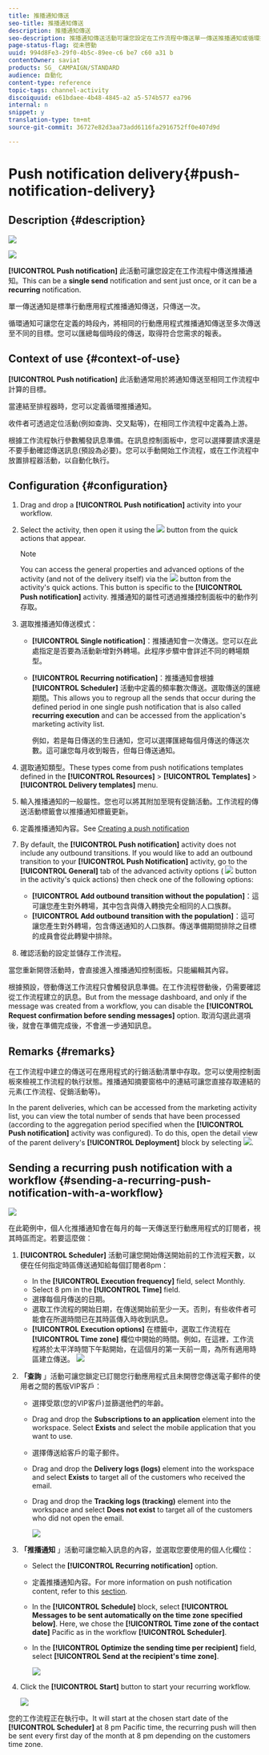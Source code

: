 ```yaml
---
title: 推播通知傳送
seo-title: 推播通知傳送
description: 推播通知傳送
seo-description: 推播通知傳送活動可讓您設定在工作流程中傳送單一傳送推播通知或循環推播通知。
page-status-flag: 從未啓動
uuid: 994d8Fe3-29f0-4b5c-89ee-c6 be7 c60 a31 b
contentOwner: saviat
products: SG_ CAMPAIGN/STANDARD
audience: 自動化
content-type: reference
topic-tags: channel-activity
discoiquuid: e61bdaee-4b48-4845-a2 a5-574b577 ea796
internal: n
snippet: y
translation-type: tm+mt
source-git-commit: 36727e82d3aa73add6116fa2916752ff0e407d9d

---
```



# Push notification delivery{#push-notification-delivery}

## Description {#description}

![](assets/push.png)

![](assets/recurrentpush.png)

**[!UICONTROL Push notification]** 此活動可讓您設定在工作流程中傳送推播通知。This can be a **single send** notification and sent just once, or it can be a **recurring** notification.

單一傳送通知是標準行動應用程式推播通知傳送，只傳送一次。

循環通知可讓您在定義的時段內，將相同的行動應用程式推播通知傳送至多次傳送至不同的目標。您可以匯總每個時段的傳送，取得符合您需求的報表。

## Context of use {#context-of-use}

**[!UICONTROL Push notification]** 此活動通常用於將通知傳送至相同工作流程中計算的目標。

當連結至排程器時，您可以定義循環推播通知。

收件者可透過定位活動(例如查詢、交叉點等)，在相同工作流程中定義為上游。

根據工作流程執行參數觸發訊息準備。在訊息控制面板中，您可以選擇要請求還是不要手動確認傳送訊息(預設為必要)。您可以手動開始工作流程，或在工作流程中放置排程器活動，以自動化執行。

## Configuration {#configuration}

1. Drag and drop a **[!UICONTROL Push notification]** activity into your workflow.
1. Select the activity, then open it using the ![](assets/edit_darkgrey-24px.png) button from the quick actions that appear.

   >[!NOTE]
   >
   >You can access the general properties and advanced options of the activity (and not of the delivery itself) via the ![](assets/dlv_activity_params-24px.png) button from the activity's quick actions. This button is specific to the **[!UICONTROL Push notification]** activity. 推播通知的屬性可透過推播控制面板中的動作列存取。

1. 選取推播通知傳送模式：

   * **[!UICONTROL Single notification]**：推播通知會一次傳送。您可以在此處指定是否要為活動新增對外轉場。此程序步驟中會詳述不同的轉場類型。
   * **[!UICONTROL Recurring notification]**：推播通知會根據 **[!UICONTROL Scheduler]** 活動中定義的頻率數次傳送。選取傳送的匯總期間。This allows you to regroup all the sends that occur during the defined period in one single push notification that is also called **recurring execution** and can be accessed from the application's marketing activity list.

      例如，若是每日傳送的生日通知，您可以選擇匯總每個月傳送的傳送次數。這可讓您每月收到報告，但每日傳送通知。

1. 選取通知類型。These types come from push notifications templates defined in the **[!UICONTROL Resources]** &gt; **[!UICONTROL Templates]** &gt; **[!UICONTROL Delivery templates]** menu.
1. 輸入推播通知的一般屬性。您也可以將其附加至現有促銷活動。工作流程的傳送活動標籤會以推播通知標籤更新。
1. 定義推播通知內容。See [Creating a push notification](../../channels/using/preparing-and-sending-a-push-notification.md)
1. By default, the **[!UICONTROL Push notification]** activity does not include any outbound transitions. If you would like to add an outbound transition to your **[!UICONTROL Push Notification]** activity, go to the **[!UICONTROL General]** tab of the advanced activity options ( ![](assets/dlv_activity_params-24px.png) button in the activity's quick actions) then check one of the following options:

   * **[!UICONTROL Add outbound transition without the population]**：這可讓您產生對外轉場，其中包含與傳入轉換完全相同的人口族群。
   * **[!UICONTROL Add outbound transition with the population]**：這可讓您產生對外轉場，包含傳送通知的人口族群。傳送準備期間排除之目標的成員會從此轉變中排除。

1. 確認活動的設定並儲存工作流程。

當您重新開啓活動時，會直接進入推播通知控制面板。只能編輯其內容。

根據預設，啓動傳送工作流程只會觸發訊息準備。在工作流程啓動後，仍需要確認從工作流程建立的訊息。But from the message dashboard, and only if the message was created from a workflow, you can disable the **[!UICONTROL Request confirmation before sending messages]** option. 取消勾選此選項後，就會在準備完成後，不會進一步通知訊息。

## Remarks {#remarks}

在工作流程中建立的傳送可在應用程式的行銷活動清單中存取。您可以使用控制面板來檢視工作流程的執行狀態。推播通知摘要窗格中的連結可讓您直接存取連結的元素(工作流程、促銷活動等)。

In the parent deliveries, which can be accessed from the marketing activity list, you can view the total number of sends that have been processed (according to the aggregation period specified when the **[!UICONTROL Push notification]** activity was configured). To do this, open the detail view of the parent delivery's **[!UICONTROL Deployment]** block by selecting ![](assets/wkf_dlv_detail_button.png).

## Sending a recurring push notification with a workflow {#sending-a-recurring-push-notification-with-a-workflow}

![](assets/wkf_push_example_1.png)

在此範例中，個人化推播通知會在每月的每一天傳送至行動應用程式的訂閱者，視其時區而定。若要這麼做：

1. **[!UICONTROL Scheduler]** 活動可讓您開始傳送開始前的工作流程天數，以便在任何指定時區傳送通知給每個訂閱者8pm：

   * In the **[!UICONTROL Execution frequency]** field, select Monthly.
   * Select 8 pm in the **[!UICONTROL Time]** field.
   * 選擇每個月傳送的日期。
   * 選取工作流程的開始日期，在傳送開始前至少一天。否則，有些收件者可能會在所選時間已在其時區傳入時收到訊息。
   * **[!UICONTROL Execution options]** 在標籤中，選取工作流程在 **[!UICONTROL Time zone]** 欄位中開始的時間。例如，在這裡，工作流程將於太平洋時間下午點開始，在這個月的第一天前一周，為所有適用時區建立傳送。
   ![](assets/wkf_push_example_5.png)

1. **「查詢** 」活動可讓您鎖定已訂閱您行動應用程式且未開啓您傳送電子郵件的使用者之間的舊版VIP客戶：

   * 選擇受眾(您的VIP客戶)並篩選他們的年齡。
   * Drag and drop the **Subscriptions to an application** element into the workspace. Select **Exists** and select the mobile application that you want to use.
   * 選擇傳送給客戶的電子郵件。
   * Drag and drop the **Delivery logs (logs)** element into the workspace and select **Exists** to target all of the customers who received the email.
   * Drag and drop the **Tracking logs (tracking)** element into the workspace and select **Does not exist** to target all of the customers who did not open the email.

      ![](assets/wkf_push_example_2.png)

1. **「推播通知** 」活動可讓您輸入訊息的內容，並選取您要使用的個人化欄位：

   * Select the **[!UICONTROL Recurring notification]** option.
   * 定義推播通知內容。For more information on push notification content, refer to this [section](../../channels/using/preparing-and-sending-a-push-notification.md).
   * In the **[!UICONTROL Schedule]** block, select **[!UICONTROL Messages to be sent automatically on the time zone specified below]**. Here, we chose the **[!UICONTROL Time zone of the contact date]** Pacific as in the workflow **[!UICONTROL Scheduler]**.
   * In the **[!UICONTROL Optimize the sending time per recipient]** field, select **[!UICONTROL Send at the recipient's time zone]**.

      ![](assets/wkf_push_example_4.png)

1. Click the **[!UICONTROL Start]** button to start your recurring workflow.

   ![](assets/wkf_push_example_3.png)

您的工作流程正在執行中。It will start at the chosen start date of the **[!UICONTROL Scheduler]** at 8 pm Pacific time, the recurring push will then be sent every first day of the month at 8 pm depending on the customers time zone.
